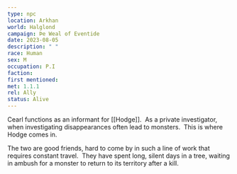 ```yaml
---
type: npc
location: Arkhan 
world: Halglond
campaign: Þe Weal of Eventide 
date: 2023-08-05
description: " "
race: Human
sex: M
occupation: P.I
faction: 
first mentioned:
met: 1.1.1
rel: Ally
status: Alive
---
```

Cearl functions as an informant for [[Hodge]].  As a private investigator, when investigating disappearances often lead to monsters.  This is where Hodge comes in.

The two are good friends, hard to come by in such a line of work that requires constant travel.  They have spent long, silent days in a tree, waiting in ambush for a monster to return to its territory after a kill.